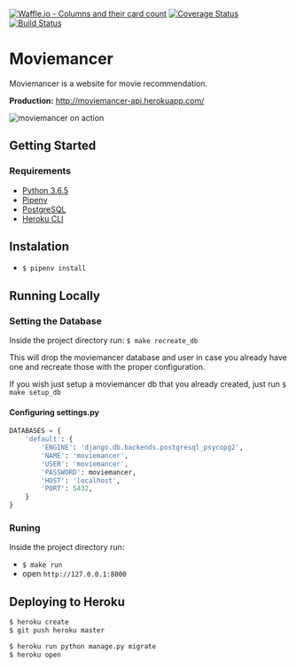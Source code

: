 [![Waffle.io - Columns and their card count](https://badge.waffle.io/betinacosta/moviemancer.svg?columns=all)](https://waffle.io/betinacosta/moviemancer)
[![Coverage Status](https://coveralls.io/repos/github/betinacosta/moviemancer/badge.svg?branch=master)](https://coveralls.io/github/betinacosta/moviemancer?branch=master)
[![Build Status](https://travis-ci.com/betinacosta/moviemancer.svg?branch=master)](https://travis-ci.com/betinacosta/moviemancer)

# Moviemancer

Moviemancer is a website for movie recommendation.

**Production:** http://moviemancer-api.herokuapp.com/

![moviemancer on action](https://media.giphy.com/media/KYGfrhmxMBkq9D1oN8/giphy.gif)

## Getting Started

### Requirements

- [Python 3.6.5](https://www.python.org/downloads/release/python-2715/)
- [Pipenv](https://pipenv.readthedocs.io/en/latest/)
- [PostgreSQL](https://www.postgresql.org/download/)
- [Heroku CLI](https://devcenter.heroku.com/articles/heroku-cli#download-and-install)

## Instalation

- `$ pipenv install`

## Running Locally

### Setting the Database

Inside the project directory run: `$ make recreate_db`

This will drop the moviemancer database and user in case you already have one and recreate those with the proper configuration.

If you wish just setup a moviemancer db that you already created, just run `$ make setup_db`

#### Configuring settings.py

```python
DATABASES = {
    'default': {
        'ENGINE': 'django.db.backends.postgresql_psycopg2',
        'NAME': 'moviemancer',
        'USER': 'moviemancer',
        'PASSWORD': moviemancer,
        'HOST': 'localhost',
        'PORT': 5432,
    }
}
```

### Runing

Inside the project directory run:

- `$ make run`
- open `http://127.0.0.1:8000`

## Deploying to Heroku

```sh
$ heroku create
$ git push heroku master

$ heroku run python manage.py migrate
$ heroku open
```
